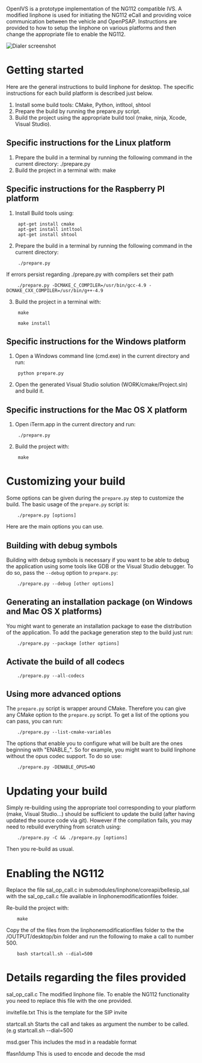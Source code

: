 OpenIVS is a prototype implementation of the NG112 compatible IVS.
A modified linphone is used for initiating the NG112 eCall and providing voice communication between the vehicle and OpenPSAP.​
Instructions are provided to how to setup the linphone on various platforms and then change the appropriate file to enable the NG112.

![Dialer screenshot](http://web.cut.ac.cy/iotlab/wp-content/uploads/sites/59/2017/04/20170620_104250.jpg)

# Getting started

Here are the general instructions to build linphone for desktop. The specific instructions for each build platform is described just below.

1. Install some build tools: CMake, Python, intltool, shtool
2. Prepare the build by running the prepare.py script.
3. Build the project using the appropriate build tool (make, ninja, Xcode, Visual Studio).

## Specific instructions for the Linux platform

1. Prepare the build in a terminal by running the following command in the current directory:
        ./prepare.py
2. Build the project in a terminal with:
        make


## Specific instructions for the Raspberry PI platform
1. Install Build tools using:

        apt-get install cmake
        apt-get install intltool
        apt-get install shtool 

2. Prepare the build in a terminal by running the following command in the current directory:

        ./prepare.py

If errors persist regarding ./prepare.py with compilers set their path

        ./prepare.py -DCMAKE_C_COMPILER=/usr/bin/gcc-4.9 -DCMAKE_CXX_COMPILER=/usr/bin/g++-4.9



3. Build the project in a terminal with:

        make

        make install


## Specific instructions for the Windows platform

1. Open a Windows command line (cmd.exe) in the current directory and run:

        python prepare.py

2. Open the generated Visual Studio solution (WORK/cmake/Project.sln) and build it.

## Specific instructions for the Mac OS X platform

1. Open iTerm.app in the current directory and run:

        ./prepare.py

2. Build the project with:

        make

# Customizing your build

Some options can be given during the `prepare.py` step to customize the build. The basic usage of the `prepare.py` script is:

        ./prepare.py [options]

Here are the main options you can use.

## Building with debug symbols

Building with debug symbols is necessary if you want to be able to debug the application using some tools like GDB or the Visual Studio debugger. To do so, pass the `--debug` option to `prepare.py`:

        ./prepare.py --debug [other options]

## Generating an installation package (on Windows and Mac OS X platforms)

You might want to generate an installation package to ease the distribution of the application. To add the package generation step to the build just run:

        ./prepare.py --package [other options]

## Activate the build of all codecs

        ./prepare.py --all-codecs

## Using more advanced options

The `prepare.py` script is wrapper around CMake. Therefore you can give any CMake option to the `prepare.py` script.
To get a list of the options you can pass, you can run:

        ./prepare.py --list-cmake-variables

The options that enable you to configure what will be built are the ones beginning with "ENABLE_". So for example, you might want to build linphone without the opus codec support. To do so use:

        ./prepare.py -DENABLE_OPUS=NO

# Updating your build

Simply re-building using the appropriate tool corresponding to your platform (make, Visual Studio...) should be sufficient to update the build (after having updated the source code via git).
However if the compilation fails, you may need to rebuild everything from scratch using:

        ./prepare.py -C && ./prepare.py [options]

Then you re-build as usual.

# Enabling the NG112

Replace the file sal_op_call.c  in submodules/linphone/coreapi/bellesip_sal with the sal_op_call.c file available in linphonemodificationfiles folder.


Re-build the project with:

        make

Copy the of the files from the  linphonemodificationfiles folder to the the /OUTPUT/desktop/bin folder and run the following to make a call to number 500.

        bash startcall.sh --dial=500 



# Details regarding the files provided


sal_op_call.c
The modified linphone file. To enable the NG112 functionality you need to replace this file with the one provided.

invitefile.txt
This is the template for the SIP invite

startcall.sh
Starts the call and takes as argument the number to be called. (e.g startcall.sh --dial=500

msd.gser
This includes the msd in a readable format

ffasn1dump
This is used to encode and decode the msd








